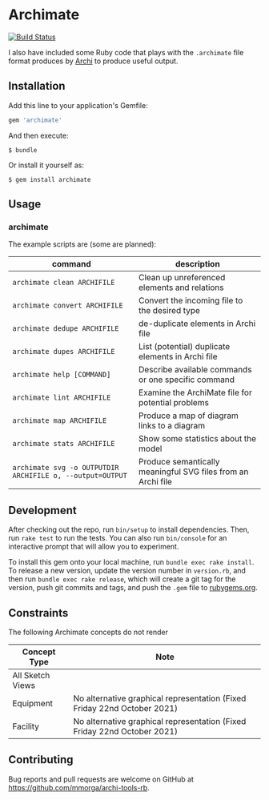# Archimate

[![Build Status](https://travis-ci.org/mmorga/archi-tools-rb.svg?branch=master)](https://travis-ci.org/mmorga/archi-tools-rb)

I also have included some Ruby code that plays with the `.archimate` file format produces by [Archi](http://archimatetool.com/) to produce useful output.

## Installation

Add this line to your application's Gemfile:

```ruby
gem 'archimate'
```

And then execute:

    $ bundle

Or install it yourself as:

    $ gem install archimate

## Usage

### archimate

The example scripts are (some are planned):

command                       | description
----------------------------- | -----------
`archimate clean ARCHIFILE`   | Clean up unreferenced elements and relations
`archimate convert ARCHIFILE` | Convert the incoming file to the desired type
`archimate dedupe ARCHIFILE`  | de-duplicate elements in Archi file
`archimate dupes ARCHIFILE`   | List (potential) duplicate elements in Archi file
`archimate help [COMMAND]`    | Describe available commands or one specific command
`archimate lint ARCHIFILE`    | Examine the ArchiMate file for potential problems
`archimate map ARCHIFILE`     | Produce a map of diagram links to a diagram
`archimate stats ARCHIFILE`   | Show some statistics about the model
`archimate svg -o OUTPUTDIR ARCHIFILE o, --output=OUTPUT` | Produce semantically meaningful SVG files from an Archi file

## Development

After checking out the repo, run `bin/setup` to install dependencies. Then, run `rake test` to run the tests. You can also run `bin/console` for an interactive prompt that will allow you to experiment.

To install this gem onto your local machine, run `bundle exec rake install`. To release a new version, update the version number in `version.rb`, and then run `bundle exec rake release`, which will create a git tag for the version, push git commits and tags, and push the `.gem` file to [rubygems.org](https://rubygems.org).

## Constraints

The following Archimate concepts do not render

Concept Type| Note
------------|-------------
All Sketch Views | 
Equipment | No alternative graphical representation (Fixed Friday 22nd October 2021)
Facility | No alternative graphical representation (Fixed Friday 22nd October 2021)

## Contributing

Bug reports and pull requests are welcome on GitHub at https://github.com/mmorga/archi-tools-rb.
